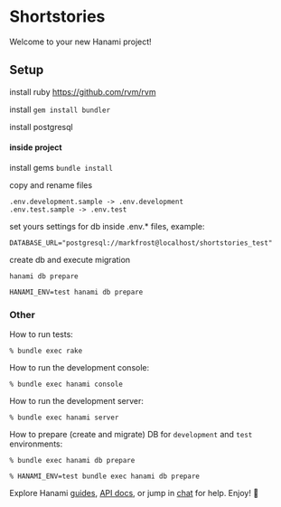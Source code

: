 # Shortstories

Welcome to your new Hanami project!

## Setup

install ruby https://github.com/rvm/rvm

install `gem install bundler`

install postgresql

#### inside project

install gems `bundle install`

copy and rename files

```
.env.development.sample -> .env.development
.env.test.sample -> .env.test
```
set yours settings for db inside .env.* files, example:

`DATABASE_URL="postgresql://markfrost@localhost/shortstories_test"`

create db and execute migration 

```
hanami db prepare

HANAMI_ENV=test hanami db prepare
```

### Other

How to run tests:

```
% bundle exec rake
```

How to run the development console:

```
% bundle exec hanami console
```

How to run the development server:

```
% bundle exec hanami server
```

How to prepare (create and migrate) DB for `development` and `test` environments:

```
% bundle exec hanami db prepare

% HANAMI_ENV=test bundle exec hanami db prepare
```

Explore Hanami [guides](http://hanamirb.org/guides/), [API docs](http://hanamirb.org/docs/1.0.0/), or jump in [chat](http://chat.hanamirb.org) for help. Enjoy! 🌸

